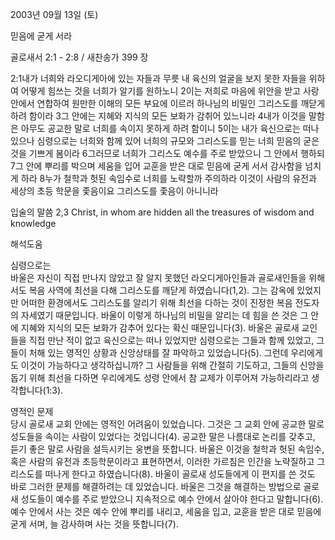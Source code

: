 2003년 09월 13일 (토)

믿음에 굳게 서라



골로새서 2:1 - 2:8 / 새찬송가 399 장


2:1내가 너희와 라오디게아에 있는 자들과 무릇 내 육신의 얼굴을 보지 못한 자들을 위하여 어떻게 힘쓰는 것을 너희가 알기를 원하노니 
2이는 저희로 마음에 위안을 받고 사랑 안에서 연합하여 원만한 이해의 모든 부요에 이르러 하나님의 비밀인 그리스도를 깨닫게 하려 함이라 
3그 안에는 지혜와 지식의 모든 보화가 감취어 있느니라 
4내가 이것을 말함은 아무도 공교한 말로 너희를 속이지 못하게 하려 함이니 
5이는 내가 육신으로는 떠나 있으나 심령으로는 너희와 함께 있어 너희의 규모와 그리스도를 믿는 너희 믿음의 굳은 것을 기쁘게 봄이라 
6그러므로 너희가 그리스도 예수를 주로 받았으니 그 안에서 행하되 
7그 안에 뿌리를 박으며 세움을 입어 교훈을 받은 대로 믿음에 굳게 서서 감사함을 넘치게 하라 
8누가 철학과 헛된 속임수로 너희를 노략할까 주의하라 이것이 사람의 유전과 세상의 초등 학문을 좇음이요 그리스도를 좇음이 아니니라 

입술의 말씀 
2,3 Christ, in whom are hidden all the treasures of wisdom and knowledge

해석도움





심령으로는  
바울은 자신이 직접 만나지 않았고 잘 알지 못했던 라오디게아인들과 골로새인들을 위해서도 복음 사역에 최선을 다해 그리스도를 깨닫게 하였습니다(1,2). 그는 감옥에 있었지만 어떠한 환경에서도 그리스도를 알리기 위해 최선을 다하는 것이 진정한 복음 전도자의 자세였기 때문입니다. 바울이 이렇게 하나님의 비밀을 알리는 데 힘을 쓴 것은 그 안에 지혜와 지식의 모든 보화가 감추어 있다는 확신 때문입니다(3). 바울은 골로새 교인들을 직접 만난 적이 없고 육신으로는 떠나 있었지만 심령으로는 그들과 함께 있었고, 그들이 처해 있는 영적인 상황과 신앙상태를 잘 파악하고 있었습니다(5). 그런데 우리에게도 이것이 가능하다고 생각하십니까? 그 사람들을 위해 간절히 기도하고, 그들의 신앙을 돕기 위해 최선을 다하면 우리에게도 성령 안에서 참 교제가 이루어져 가능하리라고 생각합니다(1:3). 

영적인 문제  
당시 골로새 교회 안에는 영적인 어려움이 있었습니다. 그것은 그 교회 안에 공교한 말로 성도들을 속이는 사람이 있었다는 것입니다(4). 공교한 말은 나름대로 논리를 갖추고, 듣기 좋은 말로 사람을 설득시키는 웅변을 뜻합니다. 바울은 이것을 철학과 헛된 속임수, 혹은 사람의 유전과 초등학문이라고 표현하면서, 이러한 가르침은 인간을 노략질하고 그리스도를 떠나게 한다고 하였습니다(8). 바울이 골로새 성도들에게 이 편지를 쓴 것도 바로 그러한 문제를 해결하려는 데 있었습니다. 바울은 그것을 해결하는 방법으로 골로새 성도들이 예수를 주로 받았으니 지속적으로 예수 안에서 살아야 한다고 말합니다(6). 예수 안에서 사는 것은 예수 안에 뿌리를 내리고, 세움을 입고, 교훈을 받은 대로 믿음에 굳게 서며, 늘 감사하며 사는 것을 뜻합니다(7).